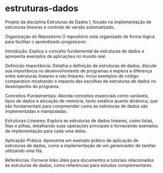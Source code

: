 # estruturas-dados
Projeto da disciplina Estruturas de Dados I, focado na implementação de estruturas lineares e controle de versão automatizado.

Organização do Repositório
O repositório está organizado de forma lógica para facilitar o aprendizado progressivo:

Introdução: Explica o conceito fundamental de estruturas de dados e apresenta exemplos de aplicações no mundo real.

Definição-Importância: Detalha a definição de estruturas de dados, discute sua importância no desenvolvimento de programas e explora a diferença entre estruturas lineares e não lineares. Inclui exemplos de código comparativo mostrando o impacto das escolhas de estruturas de dados no desempenho do programa.

Conceitos-Fundamentais: Aborda conceitos essenciais como variáveis, tipos de dados e alocação de memória, tanto estática quanto dinâmica, que são fundamentais para compreender como as estruturas de dados são implementadas e manipuladas.

Estruturas-Lineares: Explora as estruturas de dados lineares, como listas, filas e pilhas, detalhando suas operações principais e fornecendo exemplos de implementação para cada uma delas.

Aplicação-Prática: Apresenta um exemplo prático de aplicação de estruturas de dados, como a implementação de um gerenciador de tarefas utilizando uma fila.

Referências: Fornece links úteis para documentos e tutoriais relacionados às estruturas de dados, como referências para estudos complementares.

